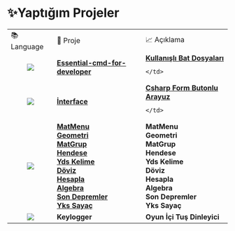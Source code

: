 # ✨Yaptığım Projeler   


<div align="left">
  <table>
<tr>
	  <td>📚 Language </td> <td>📌 Proje </td> <td>📈 Açıklama </td>
</tr> 


<tr>
	<td align="center">
	  <img src="https://img.shields.io/badge/Cmd-%23000000.svg?style=for-the-badge&logo=bat&logoColor=white"  />
	</td> 
	<td>
<a href="https://github.com/levham/essential-cmd-for-developer" target="_blank"><strong>Essential-cmd-for-developer</strong></a>
	</td>
	<td>
		<strong><ins>Kullanışlı Bat Dosyaları</ins></strong>

	</td>
</tr>

<tr>
	<td align="center">
	  <img src="https://img.shields.io/badge/c%23-%23239120.svg?style=for-the-badge&logo=c-sharp&logoColor=white"  />
	</td> 
	<td>
<a href="https://github.com/levham/interface" target="_blank"><strong>İnterface</strong></a>
	</td>
	<td>
		<strong><ins>Csharp Form Butonlu Arayuz</ins></strong>

	</td>
</tr>

<tr>
	<td align="center">
	  <img src="https://img.shields.io/badge/javascript-%23323330.svg?style=for-the-badge&logo=javascript&logoColor=%23F7DF1E"  />
	</td> 
	<td>
<a href="https://t.me/mat_mr1aybot" target="_blank"><strong>MatMenu</strong></a><br >
<a href="https://t.me/geo_mr1aybot   " target="_blank"><strong>Geometri</strong></a><br >
<a href="https://t.me/matgrup_mr1aybot " target="_blank"><strong>MatGrup</strong></a><br >
<a href="https://t.me/hendese_mr1aybot " target="_blank"><strong>Hendese</strong></a><br >
<a href="https://t.me/ydskelime_mr1aybot" target="_blank"><strong>Yds Kelime</strong></a><br >
<a href="https://t.me/doviz_mr1aybot " target="_blank"><strong>Döviz</strong></a><br >
<a href="https://t.me/hesapla_mr1aybot" target="_blank"><strong>Hesapla</strong></a><br >
<a href="https://t.me/algebra_mr1aybot" target="_blank"><strong>Algebra</strong></a><br >
<a href="https://t.me/deprem_mr1aybot" target="_blank"><strong>Son Depremler</strong></a><br >
<a href="https://t.me/ykssayac_mr1aybot" target="_blank"><strong>Yks Sayaç</strong></a>
	</td>
	<td>
		<strong>MatMenu</strong><br >
		<strong>Geometri</strong><br >
		<strong>MatGrup</strong><br >
		<strong>Hendese</strong><br >
		<strong>Yds Kelime</strong><br >
		<strong>Döviz</ins/strong><br >
		<strong>Hesapla</strong><br >
		<strong>Algebra</strong><br >
		<strong>Son Depremler</strong><br >
		<strong>Yks Sayaç</strong><br >		
	</td>
</tr>








<tr>
	<td align="center">
	  <img src="https://img.shields.io/badge/c++-%2300599C.svg?style=for-the-badge&logo=c%2B%2B&logoColor=white)"  />
	</td> 
	<td>
	  <strong>Keylogger</strong>
	</td>
	<td>
	  <strong>Oyun İçi Tuş Dinleyici</strong>
	</td>
</tr>





</table>
 


